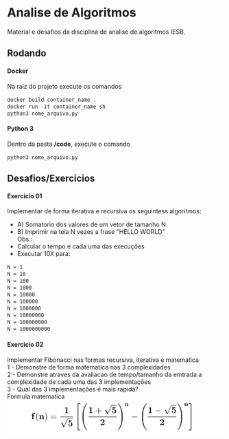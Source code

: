 Analise de Algoritmos
============
Material e desafios da disciplina de analise de algoritmos IESB.

## Rodando

#### Docker
Na raiz do projeto execute os comandos
```
docker build container_name .
docker run -it container_name sh
python3 nome_arquivo.py
```

#### Python 3

Dentro da pasta **/code**, execute o comando

```
python3 nome_arquivo.py
```

## Desafios/Exercicios

#### Exercicio 01
Implementar de forma iterativa e recursiva os seguintess algoritmos:
- A) Somatorio dos valores de um vetor de tamanho N
- B) Imprimir na tela N vezes a frase "HELLO WORLD"  
Obs.:  
- Calcular o tempo e cada uma das execuções
- Executar 10X para:
```
N = 1  
N = 10
N = 100
N = 1000
N = 10000
N = 100000
N = 1000000
N = 10000000
N = 100000000
N = 1000000000
```
#### Exercicio 02
Implementar Fibonacci nas formas recursiva, iterativa e matematica  
1 - Demonstre de forma matematica nas 3 complexidades  
2 - Demonstre atraves da avaliacao de tempo/tamanho da emtrada a complexidade de cada uma das 3 implementações  
3 - Qual das 3 implementações é mais rapida?  
Formula matematica  
![math](./images/exercise2.png)

